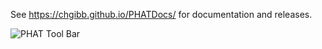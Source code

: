See https://chgibb.github.io/PHATDocs/ for documentation and releases.

![PHAT Tool Bar](https://chgibb.github.io//PHATDocs/docs/releases/0.1.0-beta.1/covHPV16white.png)
